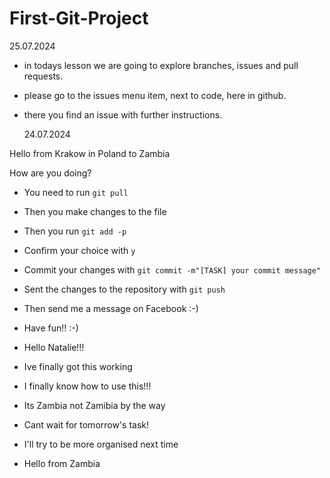 # First-Git-Project

25.07.2024

-   in todays lesson we are going to explore branches, issues and pull requests.
-   please go to the issues menu item, next to code, here in github.
-   there you find an issue with further instructions.

    24.07.2024

Hello from Krakow in Poland to Zambia

How are you doing?

-   You need to run `git pull`
-   Then you make changes to the file
-   Then you run `git add -p`
-   Confirm your choice with `y`
-   Commit your changes with `git commit -m"[TASK] your commit message"`
-   Sent the changes to the repository with `git push`
-   Then send me a message on Facebook :-)

-   Have fun!! :-)
-   Hello Natalie!!!
-   Ive finally got this working
-   I finally know how to use this!!!
-   Its Zambia not Zamibia by the way
-   Cant wait for tomorrow's task!
-   I'll try to be more organised next time 
-   Hello from Zambia
